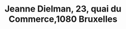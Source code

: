 ---
layout: post
title: Jeanne Dielman, 23, quai du Commerce,1080 Bruxelles
director: Chantal Akerman
year: 1975
cover: /assets/images/jeanne-dielman.jpeg
sas: true
---